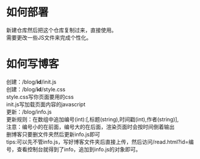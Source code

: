 # 如何部署
新建仓库然后把这个仓库复制过来，直接使用。  
需要更改一些JS文件来完成个性化。
# 如何写博客
创建：/blog/**id**/init.js  
创建：/blog/**id**/style.css  
style.css写你页面要用的css  
init.js写加载页面内容的javascript  
更新：/blog/info.js  
更新规则：在数组中追加编号(int):\[,标题(string),时间戳(int),作者(string)\],  
注意：编号小的在前面，编号大的在后面，渲染页面时会按时间倒着输出  
删博客只要删文件夹然后更新info.js即可  
tips:可以先不管info.js，写好博客文件夹后直接上传，然后访问/read.html?id=编号，查看控制台就得到了info，追加到info.js的对象即可。  